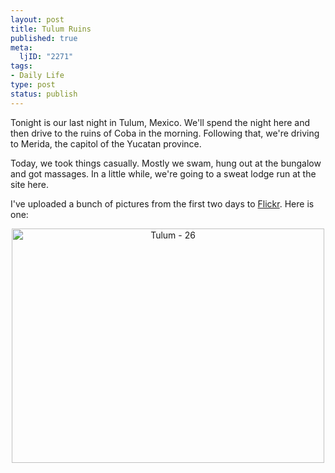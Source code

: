 ```yaml
--- 
layout: post
title: Tulum Ruins
published: true
meta: 
  ljID: "2271"
tags: 
- Daily Life
type: post
status: publish
---
```

Tonight is our last night in Tulum, Mexico. We'll spend the night here and then drive to the ruins of Coba in the morning. Following that, we're driving to Merida, the capitol of the Yucatan province.

Today, we took things casually. Mostly we swam, hung out at the bungalow and got massages. In a little while, we're going to a sweat lodge run at the site here.

I've uploaded a bunch of pictures from the first two days to <a href="http://www.flickr.com/photos/albill/">Flickr</a>. Here is one:
<p align="center"><a title="Photo Sharing" href="http://www.flickr.com/photos/albill/283639570/"><img width="500" height="375" alt="Tulum - 26" src="http://static.flickr.com/103/283639570_ddaf4e3dd4.jpg" /></a></p>
